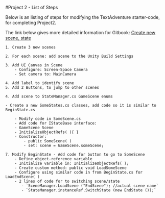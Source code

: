 #Project 2 - List of Steps

Below is an listing of steps for modifying the TextAdventure starter-code, for completing Project2. 

The link below gives more detailed information for Gitbook: [Create new scene, state](/project-2-create-new-scene-and-state.md)

    1. Create 3 new scenes
    
    2. For each scene: add scene to the Unity Build Settings
    
    3. Add UI Canvas in Scene
        - Configure: Screen-Space Camera
        - Set camera to: MainCamera
        
    4. Add label to identify scene
    5. Add 2 Buttons, to jump to other scenes
    
    4. Add scene to StateManager.cs GameScene enums
    
    - Create a new SomeStates.cs classes, add code so it is similar to BeginState.cs
    
        - Modify code in SomeScene.cs
        - Add code for IStateBase interface:
        - GameScene Scene
        - InitializeObjectRefs( ){ }
        - Constructor:
            - public SomeScene( )
            - set: scene = GameScene.someScene;
            
    7. Modify BeginState - Add code for button to go to SomeScene
        - Define object-reference variable
        - Initialize variable in: InitializeObjectRefs( );
        - Create custom method: public void LoadSomeScene
        - Configure using similar code in from BeginState.cs for LoadEndScene( )
        - 2 lines of code for to switching scene/state 
           - `SceneManager.LoadScene ("EndScene"); //actual scene name`
           - `StateManager.instanceRef.SwitchState (new EndState ());` 
        
        
        
    
